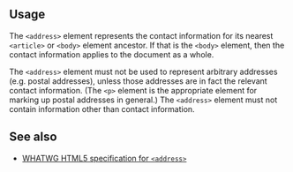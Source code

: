 ## Usage

The `<address>` element represents the contact information for its nearest `<article>` or `<body>` element ancestor. If that is the `<body>` element, then the contact information applies to the document as a whole.

The `<address>` element must not be used to represent arbitrary addresses (e.g. postal addresses), unless those addresses are in fact the relevant contact information. (The `<p>` element is the appropriate element for marking up postal addresses in general.) The `<address>` element must not contain information other than contact information.


## See also

* [WHATWG HTML5 specification for `<address>`](https://html.spec.whatwg.org/multipage/semantics.html#the-address-element)

